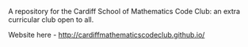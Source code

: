 A repository for the Cardiff School of Mathematics Code Club: an extra curricular club open to all.

Website here - http://cardiffmathematicscodeclub.github.io/
